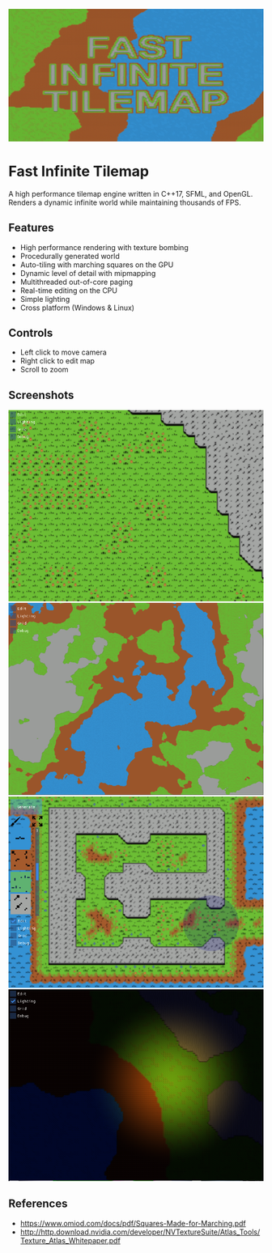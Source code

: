 ![0](https://github.com/medinski94/Fast-Infinite-Tilemap/blob/main/images/0.PNG)

# Fast Infinite Tilemap

A high performance tilemap engine written in C++17, SFML, and OpenGL. Renders a dynamic infinite world while maintaining thousands of FPS.

## Features

- High performance rendering with texture bombing
- Procedurally generated world
- Auto-tiling with marching squares on the GPU
- Dynamic level of detail with mipmapping
- Multithreaded out-of-core paging
- Real-time editing on the CPU
- Simple lighting
- Cross platform (Windows & Linux)

## Controls

- Left click to move camera
- Right click to edit map
- Scroll to zoom

## Screenshots

![1](https://github.com/medinski94/Fast-Infinite-Tilemap/blob/main/images/1.PNG)
![2](https://github.com/medinski94/Fast-Infinite-Tilemap/blob/main/images/2.PNG)
![3](https://github.com/medinski94/Fast-Infinite-Tilemap/blob/main/images/3.PNG)
![4](https://github.com/medinski94/Fast-Infinite-Tilemap/blob/main/images/4.PNG)

## References

- https://www.omiod.com/docs/pdf/Squares-Made-for-Marching.pdf
- http://http.download.nvidia.com/developer/NVTextureSuite/Atlas_Tools/Texture_Atlas_Whitepaper.pdf
